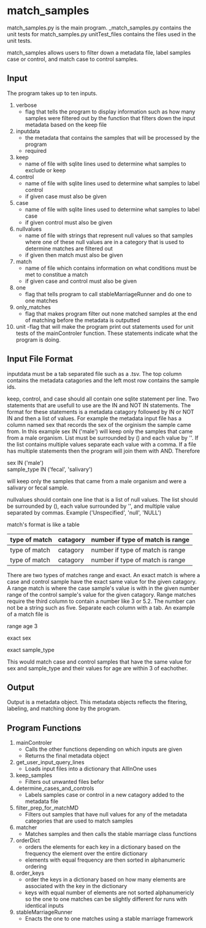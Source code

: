 # match_samples
match_samples.py is the main program. _match_samples.py contains the unit tests for match_samples.py
unitTest_files contains the files used in the unit tests.

match_samples allows users to filter down a metadata file, label samples case or control, and match case to control samples. 

## Input 
The program takes up to ten inputs. 

1. verbose 
   - flag that tells the program to display information such as how many samples were filtered out by the function that filters down the input metadata based on the keep file
2. inputdata 
   - the metadata that contains the samples that will be processed by the program
   - required
3. keep 
   - name of file with sqlite lines used to determine what samples to exclude or keep
4. control 
   - name of file with sqlite lines used to determine what samples to label control
   - if given case must also be given
5. case 
   - name of file with sqlite lines used to determine what samples to label case
   - if given control must also be given
6. nullvalues 
   - name of file with strings that represent null values so that samples where one of these null values are in a category that is used to determine matches are filtered out
   - if given then match must also be given
7. match 
   - name of file which contains information on what conditions must be met to constitue a match
   - if given case and control must also be given
8. one 
   - flag that tells program to call stableMarriageRunner and do one to one matches
9. only_matches
   - flag that makes program filter out none matched samples at the end of matching before the metadata is outputted
10. unit
    -flag that will make the program print out statements used for unit tests of the mainControler function. These statements indicate what the program is doing.
   
## Input File Format
inputdata must be a tab separated file such as a .tsv. The top column contains the metadata catagories and the left most row contains the sample ids.

keep, control, and case should all contain one sqlite statement per line. 
Two statements that are usefull to use are the IN and NOT IN statements. 
The format for these statements is a metadata catagory followed by IN or NOT IN and then a list of values. 
For example the metadata input file has a column named sex that records the sex of the orginism the sample came from.
In this example sex IN ('male') will keep only the samples that came from a male organism. 
List must be surrounded by () and each value by ''. 
If the list contains multiple values separate each value with a comma. 
If a file has multiple statements then the program will join them with AND.
Therefore 

sex IN ('male')  
sample_type IN ('fecal', 'salivary') 

will keep only the samples that came from a male organism and were a salivary or fecal sample.

nullvalues should contain one line that is a list of null values. 
The list should be surrounded by (), each value surrounded by '', and multiple value separated by commas.
Example ('Unspecified', 'null', 'NULL')

match's format is like a table 

| type of match | catagory | number if type of match is range |
|-|-|-|
| type of match |  catagory | number if type of match is range |
| type of match | catagory | number if type of match is range |

There are two types of matches range and exact. 
An exact match is where a case and control sample have the exact same value for the given catagory.
A range match is where the case sample's value is with in the given number range of the control sample's value for the given catagory.
Range matches require the third column to contain a number like 3 or 5.2. The number can not be a string such as five.
Separate each column with a tab. An example of a match file is

range    age    3

exact    sex

exact    sample_type

This would match case and control samples that have the same value for sex and sample_type and their values for age are within 3 of eachother. 

## Output
Output is a metadata object. This metadata objects reflects the fitering, labeling, and matching done by the program. 

## Program Functions

1. mainControler
   - Calls the other functions depending on which inputs are given
   - Returns the final metadata object 
2. get_user_input_query_lines
   - Loads input files into a dictionary that AllInOne uses
3. keep_samples
   - Filters out unwanted files befor 
4. determine_cases_and_controls
   - Labels samples case or control in a new catagory added to the metadata file
5. filter_prep_for_matchMD
   - Filters out samples that have null values for any of the metadata categories that are used to match samples
6. matcher
   - Matches samples and then calls the stable marriage class functions
7. orderDict
   - orders the elements for each key in a dictionary based on the frequency the element over the entire dictionary
   - elements with equal frequency are then sorted in alphanumeric ordering  
8. order_keys
   - order the keys in a dictionary based on how many elements are associated with the key in the dictionary
   - keys with equal number of elements are not sorted alphanumericly so the one to one matches can be slightly different for runs with identical inputs
9. stableMarriageRunner
   - Enacts the one to one matches using a stable marriage framework 


